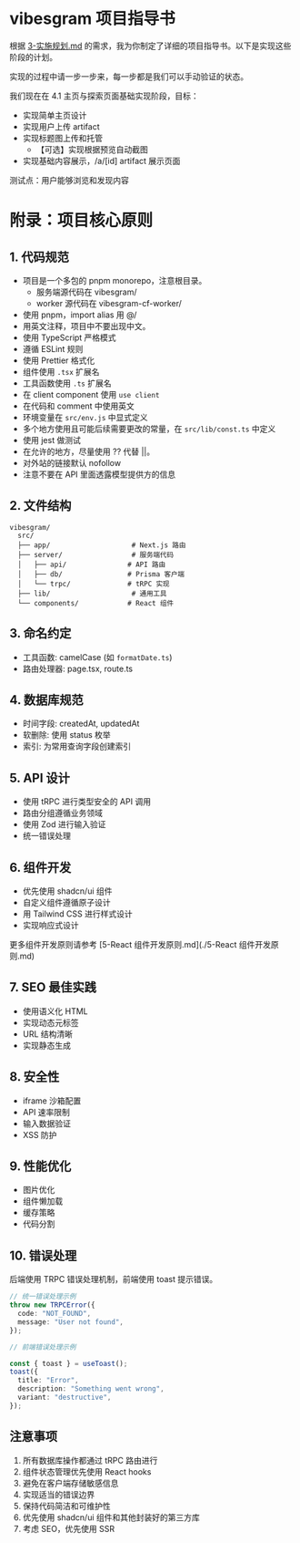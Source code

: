 # vibesgram 项目指导书

根据 [3-实施规划.md](./3-实施规划.md) 的需求，我为你制定了详细的项目指导书。以下是实现这些阶段的计划。

实现的过程中请一步一步来，每一步都是我们可以手动验证的状态。

我们现在在 4.1 主页与探索页面基础实现阶段，目标：

- 实现简单主页设计
- 实现用户上传 artifact
- 实现标题图上传和托管
  - 【可选】实现根据预览自动截图
- 实现基础内容展示，/a/[id] artifact 展示页面

测试点：用户能够浏览和发现内容

# 附录：项目核心原则

## 1. 代码规范

- 项目是一个多包的 pnpm monorepo，注意根目录。
  - 服务端源代码在 vibesgram/
  - worker 源代码在 vibesgram-cf-worker/
- 使用 pnpm，import alias 用 @/
- 用英文注释，项目中不要出现中文。
- 使用 TypeScript 严格模式
- 遵循 ESLint 规则
- 使用 Prettier 格式化
- 组件使用 `.tsx` 扩展名
- 工具函数使用 `.ts` 扩展名
- 在 client component 使用 `use client`
- 在代码和 comment 中使用英文
- 环境变量在 `src/env.js` 中显式定义
- 多个地方使用且可能后续需要更改的常量，在 `src/lib/const.ts` 中定义
- 使用 jest 做测试
- 在允许的地方，尽量使用 ?? 代替 ||。
- 对外站的链接默认 nofollow
- 注意不要在 API 里面透露模型提供方的信息

## 2. 文件结构

```text
vibesgram/
  src/
  ├── app/                    # Next.js 路由
  ├── server/                 # 服务端代码
  │   ├── api/               # API 路由
  │   ├── db/                # Prisma 客户端
  │   └── trpc/              # tRPC 实现
  ├── lib/                    # 通用工具
  └── components/            # React 组件
```

## 3. 命名约定

- 工具函数: camelCase (如 `formatDate.ts`)
- 路由处理器: page.tsx, route.ts

## 4. 数据库规范

- 时间字段: createdAt, updatedAt
- 软删除: 使用 status 枚举
- 索引: 为常用查询字段创建索引

## 5. API 设计

- 使用 tRPC 进行类型安全的 API 调用
- 路由分组遵循业务领域
- 使用 Zod 进行输入验证
- 统一错误处理

## 6. 组件开发

- 优先使用 shadcn/ui 组件
- 自定义组件遵循原子设计
- 用 Tailwind CSS 进行样式设计
- 实现响应式设计

更多组件开发原则请参考 [5-React 组件开发原则.md](./5-React 组件开发原则.md)

## 7. SEO 最佳实践

- 使用语义化 HTML
- 实现动态元标签
- URL 结构清晰
- 实现静态生成

## 8. 安全性

- iframe 沙箱配置
- API 速率限制
- 输入数据验证
- XSS 防护

## 9. 性能优化

- 图片优化
- 组件懒加载
- 缓存策略
- 代码分割

## 10. 错误处理

后端使用 TRPC 错误处理机制，前端使用 toast 提示错误。

```typescript
// 统一错误处理示例
throw new TRPCError({
  code: "NOT_FOUND",
  message: "User not found",
});

// 前端错误处理示例

const { toast } = useToast();
toast({
  title: "Error",
  description: "Something went wrong",
  variant: "destructive",
});
```

## 注意事项

1. 所有数据库操作都通过 tRPC 路由进行
2. 组件状态管理优先使用 React hooks
3. 避免在客户端存储敏感信息
4. 实现适当的错误边界
5. 保持代码简洁和可维护性
6. 优先使用 shadcn/ui 组件和其他封装好的第三方库
7. 考虑 SEO，优先使用 SSR

